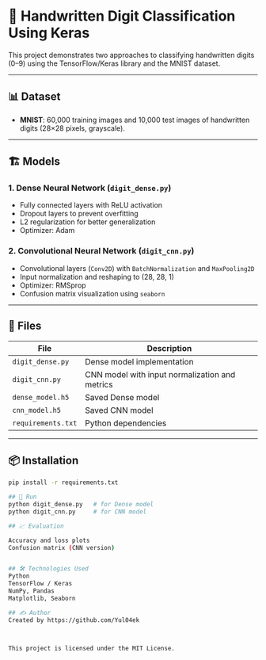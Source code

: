 # 🧠 Handwritten Digit Classification Using Keras

This project demonstrates two approaches to classifying handwritten digits (0–9) using the TensorFlow/Keras library and the MNIST dataset.

---

## 📊 Dataset

- **MNIST**: 60,000 training images and 10,000 test images of handwritten digits (28×28 pixels, grayscale).

---

## 🏗️ Models

### 1. Dense Neural Network (`digit_dense.py`)
- Fully connected layers with ReLU activation
- Dropout layers to prevent overfitting
- L2 regularization for better generalization
- Optimizer: Adam

### 2. Convolutional Neural Network (`digit_cnn.py`)
- Convolutional layers (`Conv2D`) with `BatchNormalization` and `MaxPooling2D`
- Input normalization and reshaping to (28, 28, 1)
- Optimizer: RMSprop
- Confusion matrix visualization using `seaborn`

---

## 📁 Files

| File             | Description                                      |
|------------------|--------------------------------------------------|
| `digit_dense.py` | Dense model implementation                      |
| `digit_cnn.py`   | CNN model with input normalization and metrics  |
| `dense_model.h5` | Saved Dense model                               |
| `cnn_model.h5`   | Saved CNN model                                 |
| `requirements.txt` | Python dependencies                           |

---

## 📦 Installation

```bash
pip install -r requirements.txt

## 🚀 Run
python digit_dense.py   # for Dense model
python digit_cnn.py     # for CNN model

## 📈 Evaluation

Accuracy and loss plots
Confusion matrix (CNN version)


## 🛠️ Technologies Used
Python
TensorFlow / Keras
NumPy, Pandas
Matplotlib, Seaborn

## ✍️ Author
Created by https://github.com/Yul04ek



This project is licensed under the MIT License.


